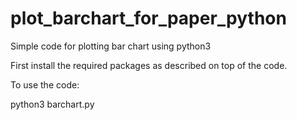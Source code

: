 # plot_barchart_for_paper_python
Simple code for plotting bar chart using python3

First install the required packages as described on top of the code.

To use the code:

python3 barchart.py
